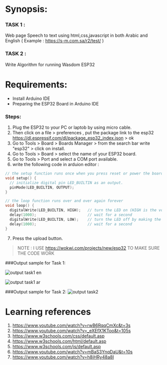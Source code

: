 # Synopsis:
### TASK 1 :
 Web page Speech to text using html,css,javascript in both Arabic and English ( Example : https://s-m.com.sa/r2/test/ )
###  TASK 2 : 
Write Algorithm for running Wasdom ESP32
# Requirements: 
-	Install Arduino IDE
-	Preparing the ESP32 Board in Arduino IDE 
### Steps:
1. Plug the ESP32 to your PC or laptob by using micro cable.
2. Then click on a file > preferences , put the package link to the esp32 https://dl.espressif.com/dl/package_esp32_index.json > ok
3. Go to Tools > Board > Boards Manager > from the search bar write "esp32" > click on install.
4. Go to Tools > Board > select the name of your ESP32 board.
5. Go to Tools > Port and select a COM port available.
6. write the following code in arduion editor : 

```C++
// the setup function runs once when you press reset or power the board
void setup() {
  // initialize digital pin LED_BUILTIN as an output.
  pinMode(LED_BUILTIN, OUTPUT);
}

// the loop function runs over and over again forever
void loop() {
  digitalWrite(LED_BUILTIN, HIGH);   // turn the LED on (HIGH is the voltage level)
  delay(1000);                       // wait for a second
  digitalWrite(LED_BUILTIN, LOW);    // turn the LED off by making the voltage LOW
  delay(1000);                       // wait for a second
}
```
7.  Press the upload button.
> NOTE : I USE https://wokwi.com/projects/new/esp32 TO MAKE SURE THE CODE WORK

###Output sample for Task 1:

![output task1 en](https://user-images.githubusercontent.com/73249883/177695659-965657c9-8e46-4ae6-b04b-53f392b746c3.png)

![output task1 ar](https://user-images.githubusercontent.com/73249883/177695538-4e470049-309c-4130-9211-f137020ac9ac.png)

###Output sample for Task 2:
![output task2](https://user-images.githubusercontent.com/73249883/177695811-bb6acd79-ecb5-41bb-ba4d-502cc0c68301.png)


# Learning references
1.	https://www.youtube.com/watch?v=rwB6RqqCmXc&t=3s
2.	https://www.youtube.com/watch?v=_eXEfX1KToo&t=105s
3.	https://www.w3schools.com/css/default.asp
4.	https://www.w3schools.com/html/default.asp
5.	https://www.w3schools.com/js/default.asp
6.	https://www.youtube.com/watch?v=mBaS3YnqDaU&t=10s
7.	https://www.youtube.com/watch?v=h8iHRy48a8I



